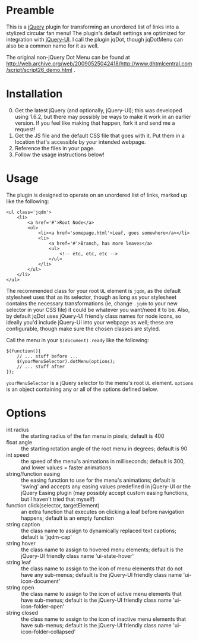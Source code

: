 # Preamble

This is a [jQuery](http://www.jquery.com) plugin for transforming an unordered list of links into a stylized circular fan menu! The plugin's default settings are optimized for integration with [jQuery-UI](http://www.jqueryui.com). I call the plugin jqDot, though jqDotMenu can also be a common name for it as well.

The original non-jQuery Dot Menu can be found at http://web.archive.org/web/20090525042418/http://www.dhtmlcentral.com/script/script26_demo.html .

# Installation

0. Get the latest jQuery (and optionally, jQuery-UI); this was developed using 1.6.2, but there may possibly be ways to make it work in an earlier version. If you feel like making that happen, fork it and send me a request!
1. Get the JS file and the default CSS file that goes with it. Put them in a location that's accessible by your intended webpage.
2. Reference the files in your page.
3. Follow the usage instructions below!

# Usage

The plugin is designed to operate on an unordered list of links, marked up like the following:

	<ul class='jqdm'>
		<li>
			<a href='#'>Root Node</a>
			<ul>
				<li><a href='somepage.html'>Leaf, goes somewhere</a></li>
				<li>
					<a href='#'>Branch, has more leaves</a>
					<ul>
						<!-- etc, etc, etc -->
					</ul>
				</li>
			</ul>
		</li>
	</ul>

The recommended class for your root `UL` element is `jqdm`, as the default stylesheet uses that as its selector, though as long as your stylesheet contains the necessary transformations (ie, change `.jqdm` to your new selector in your CSS file) it could be whatever you want/need it to be. Also, by default jqDot uses jQuery-UI friendly class names for node icons, so ideally you'd include jQuery-UI into your webpage as well; these are configurable, though make sure the chosen classes are styled.

Call the menu in your `$(document).ready` like the following:

	$(function(){
		// ... stuff before ...
		$(yourMenuSelector).dotMenu(options);
		// ... stuff after
	});

`yourMenuSelector` is a jQuery selector to the menu's root `UL` element. `options` is an object containing any or all of the options defined below.

# Options

<dl>
	<dt>int radius</dt>
		<dd>the starting radius of the fan menu in pixels; default is 400</dd>
	<dt>float angle</dt>
		<dd>the starting rotation angle of the root menu in degrees; default is 90</dd>
	<dt>int speed</dt>
		<dd>the speed of the menu's animations in milliseconds; default is 300, and lower values = faster animations</dd>
	<dt>string/function easing</dt>
		<dd>the easing function to use for the menu's animations; default is 'swing' and accepts any easing values predefined in jQuery-UI or the jQuery Easing plugin (may possibly accept custom easing functions, but I haven't tried that myself)</dd>
	<dt>function click(selector, targetElement)</dt>
		<dd>an extra function that executes on clicking a leaf before navigation happens; default is an empty function</dd>
	<dt>string caption</dt>
		<dd>the class name to assign to dynamically replaced text captions; default is 'jqdm-cap'</dd>
	<dt>string hover</dt>
		<dd>the class name to assign to hovered menu elements; default is the jQuery-UI friendly class name 'ui-state-hover'</dd>
	<dt>string leaf</dt>
		<dd>the class name to assign to the icon of menu elements that do not have any sub-menus; default is the jQuery-UI friendly class name 'ui-icon-document'</dd>
	<dt>string open</dt>
		<dd>the class name to assign to the icon of active menu elements that have sub-menus; default is the jQuery-UI friendly class name 'ui-icon-folder-open'</dd>
	<dt>string closed</dt>
		<dd>the class name to assign to the icon of inactive menu elements that have sub-menus; default is the jQuery-UI friendly class name 'ui-icon-folder-collapsed'</dd>
</dl>
